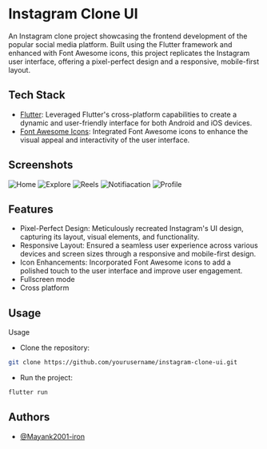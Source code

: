 
# Instagram Clone UI

An Instagram clone project showcasing the frontend development of the popular social media platform. Built using the Flutter framework and enhanced with Font Awesome icons, this project replicates the Instagram user interface, offering a pixel-perfect design and a responsive, mobile-first layout.


## Tech Stack

 - [Flutter](https://flutter.dev/): Leveraged Flutter's cross-platform capabilities to create a dynamic and user-friendly interface for both Android and iOS devices.
- [Font Awesome Icons](https://pub.dev/packages/font_awesome_flutter): Integrated Font Awesome icons to enhance the visual appeal and interactivity of the user interface.


## Screenshots

![Home](https://user-images.githubusercontent.com/76560885/278597475-7a55f927-49d6-4e58-be77-feced7310196.png)
![Explore](https://user-images.githubusercontent.com/76560885/278597545-6fbbff07-b7ec-4138-a878-618fe6dace51.png)
![Reels](https://user-images.githubusercontent.com/76560885/278597520-93cc84ba-9fbf-4706-b23b-86a007ac41fa.png)
![Notifiacation](https://user-images.githubusercontent.com/76560885/278597497-a99adb36-b772-4a61-9219-9ba4d7800536.png)
![Profile](https://user-images.githubusercontent.com/76560885/278597504-c529e36f-91a9-4510-b335-fb210220c011.png)


## Features

- Pixel-Perfect Design: Meticulously recreated Instagram's UI design, capturing its layout, visual elements, and functionality.
- Responsive Layout: Ensured a seamless user experience across various devices and screen sizes through a responsive and mobile-first design.
- Icon Enhancements: Incorporated Font Awesome icons to add a polished touch to the user interface and improve user engagement.
- Fullscreen mode
- Cross platform

  
## Usage

Usage
- Clone the repository: 
```bash
git clone https://github.com/yourusername/instagram-clone-ui.git
```
- Run the project: 
```bash
flutter run
```


## Authors

- [@Mayank2001-iron](https://github.com/Mayank2001-iron)

